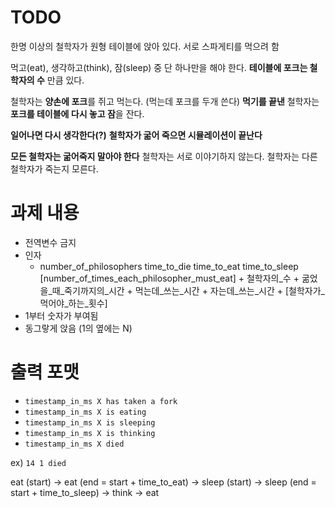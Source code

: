 # TODO

한명 이상의 철학자가 원형 테이블에 앉아 있다.
서로 스파게티를 먹으려 함

먹고(eat), 생각하고(think), 잠(sleep) 중 단 하나만을 해야 한다.
**테이블에 포크는 철학자의 수** 만큼 있다.

철학자는 **양손에 포크**를 쥐고 먹는다. (먹는데 포크를 두개 쓴다)
**먹기를 끝낸** 철학자는 **포크를 테이블에 다시 놓고 잠**을 잔다.

**일어나면 다시 생각한다(?)**
**철학자가 굶어 죽으면 시뮬레이션이 끝난다**

**모든 철학자는 굶어죽지 말아야 한다**
철학자는 서로 이야기하지 않는다.
철학자는 다른 철학자가 죽는지 모른다.

# 과제 내용

- 전역변수 금지
- 인자
  - number_of_philosophers time_to_die time_to_eat time_to_sleep
	[number_of_times_each_philosopher_must_eat]
		+ 철학자의_수
		+ 굶었을_때_죽기까지의_시간
		+ 먹는데_쓰는_시간
		+ 자는데_쓰는_시간
		+ [철학자가_먹어야_하는_횟수]
- 1부터 숫자가 부여됨
- 동그랗게 앉음 (1의 옆에는 N)

# 출력 포맷
- `timestamp_in_ms X has taken a fork`
- `timestamp_in_ms X is eating`
- `timestamp_in_ms X is sleeping`
- `timestamp_in_ms X is thinking`
- `timestamp_in_ms X died`

ex) `14 1 died`

eat (start) -> eat (end = start + time_to_eat)
-> sleep (start) -> sleep (end = start + time_to_sleep)
-> think
-> eat